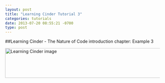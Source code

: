 ```yaml
---
layout: post
title: "Learning Cinder Tutorial 3"
categories: tutorials
date: 2013-07-20 08:55:21 -0700
type: post
---
```

##Learning Cinder - The Nature of Code introduction chapter: Example 3
<div class="image-wrap">
<img width="600" height="98" src="http://cdn.iamnayr.com/2013/07/learning-cinder.png" alt="Learning Cinder image" .>
</div>
